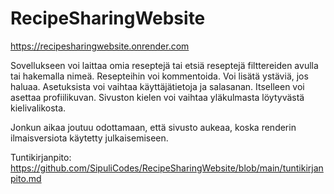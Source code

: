 # RecipeSharingWebsite
https://recipesharingwebsite.onrender.com

Sovellukseen voi laittaa omia reseptejä tai etsiä reseptejä filttereiden avulla tai hakemalla nimeä. Resepteihin voi kommentoida. Voi lisätä ystäviä, jos haluaa. Asetuksista voi vaihtaa käyttäjätietoja ja salasanan. Itselleen voi asettaa profiilikuvan. Sivuston kielen voi vaihtaa yläkulmasta löytyvästä kielivalikosta.

Jonkun aikaa joutuu odottamaan, että sivusto aukeaa, koska renderin ilmaisversiota käytetty julkaisemiseen.

Tuntikirjanpito:
https://github.com/SipuliCodes/RecipeSharingWebsite/blob/main/tuntikirjanpito.md 
